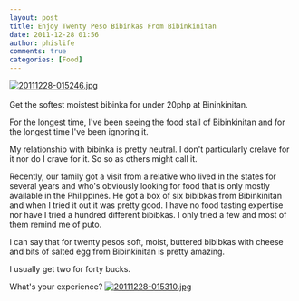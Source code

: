 ```yaml
---
layout: post
title: Enjoy Twenty Peso Bibinkas From Bibinkinitan
date: 2011-12-28 01:56
author: phislife
comments: true
categories: [Food]
---
```

<a href="http://philippineislandliving.com/wp-content/uploads/2011/12/20111228-015246.jpg"><img src="http://philippineislandliving.com/wp-content/uploads/2011/12/20111228-015246.jpg" alt="20111228-015246.jpg" class="alignnone size-full" /></a><br /><br />
Get the softest moistest bibinka for under 20php at Bininkinitan. 

For the longest time, I've been seeing the food stall of Bibinkinitan and for the longest time I've been ignoring it. 

My relationship with bibinka is pretty neutral. I don't particularly crelave for it nor do I crave for it. So so as others might call it. 

Recently, our family got a visit from a relative who lived in the states for several years and who's obviously looking for food that is only mostly available in the Philippines. He got a box of six bibibkas from Bibinkinitan  and when I tried it out it was pretty good. I have no food tasting expertise nor have I tried a hundred different bibibkas. I only tried a few and most of them remind me of puto. 

I can say that for twenty pesos soft, moist, buttered bibibkas with cheese and bits of salted egg from Bibinkinitan is pretty amazing.

I usually get two for forty bucks.  

What's your experience?
<a href="http://philippineislandliving.com/wp-content/uploads/2011/12/20111228-015310.jpg"><img src="http://philippineislandliving.com/wp-content/uploads/2011/12/20111228-015310.jpg" alt="20111228-015310.jpg" class="alignnone size-full" /></a>
